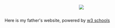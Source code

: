 <p align="center"><img src="https://user-images.githubusercontent.com/34480775/84751150-82b78880-afbc-11ea-977f-44abddab1ac8.PNG" /></p>
<p align="center"><img src="" /></p>

Here is my father's website, powered by [w3 schools](https://www.w3schools.com/)
